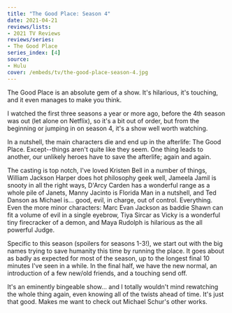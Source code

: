 ```yaml
---
title: "The Good Place: Season 4"
date: 2021-04-21
reviews/lists:
- 2021 TV Reviews
reviews/series:
- The Good Place
series_index: [4]
source:
- Hulu
cover: /embeds/tv/the-good-place-season-4.jpg
---
```

The Good Place is an absolute gem of a show. It's hilarious, it's touching, and it even manages to make you think. 

I watched the first three seasons a year or more ago, before the 4th season was out (let alone on Netflix), so it's a bit out of order, but from the beginning or jumping in on season 4, it's a show well worth watching. 

In a nutshell, the main characters die and end up in the afterlife: The Good Place. Except--things aren't quite like they seem. One thing leads to another, our unlikely heroes have to save the afterlife; again and again. 

The casting is top notch, I've loved Kristen Bell in a number of things, William Jackson Harper does hot philosophy geek well, Jameela Jamil is snooty in all the right ways, D'Arcy Carden has a wonderful range as a whole pile of Janets, Manny Jacinto is Florida Man in a nutshell, and Ted Danson as Michael is... good, evil, in charge, out of control. Everything. Even the more minor characters: Marc Evan Jackson as baddie Shawn can fit a volume of evil in a single eyebrow, Tiya Sircar as Vicky is a wonderful tiny firecracker of a demon, and Maya Rudolph is hilarious as the all powerful Judge. 

Specific to this season (spoilers for seasons 1-3!), we start out with the big names trying to save humanity this time by running the place. It goes about as badly as expected for most of the season, up to the longest final 10 minutes I've seen in a while. In the final half, we have the new normal, an introduction of a few new/old friends, and a touching send off. 

It's an eminently bingeable show... and I totally wouldn't mind rewatching the whole thing again, even knowing all of the twists ahead of time. It's just that good. Makes me want to check out Michael Schur's other works. 